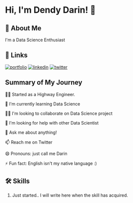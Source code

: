 # Hi, I'm Dendy Darin! 👋


## 🚀 About Me
I'm a Data Science Enthusiast


## 🔗 Links
[![portfolio](https://img.shields.io/badge/my_portfolio-000?style=for-the-badge&logo=ko-fi&logoColor=white)](https://dendydarin.com/)
[![linkedin](https://img.shields.io/badge/linkedin-0A66C2?style=for-the-badge&logo=linkedin&logoColor=white)](https://www.linkedin.com/)
[![twitter](https://img.shields.io/badge/twitter-1DA1F2?style=for-the-badge&logo=twitter&logoColor=white)](https://twitter.com/darintalks)


## Summary of My Journey
👩‍💻 Started as a Highway Engineer.

🧠 I'm currently learning Data Science

👯‍♀️ I'm looking to collaborate on Data Science project

🤔 I'm looking for help with other Data Scientist

💬 Ask me about anything!

📫 Reach me on Twitter

😄 Pronouns: just call me Darin

⚡️ Fun fact: English isn't my native language :)


## 🛠 Skills
1. Just started.. I will write here when the skill has acquired.

